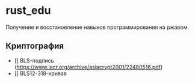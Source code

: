 # rust_edu

Получение и восстановление навыков программирования на ржавом.

## Криптография

- [] BLS-подпись (https://www.iacr.org/archive/asiacrypt2001/22480516.pdf)
- [] BLS12-318-кривая